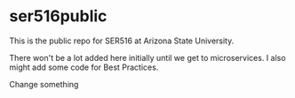 # ser516public
This is the public repo for SER516 at Arizona State University.

There won't be a lot added here initially until we get to microservices.
I also might add some code for Best Practices.

Change something
